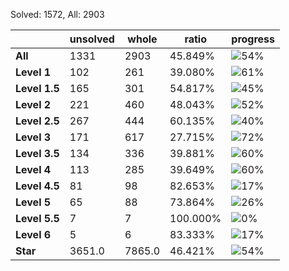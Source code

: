 Solved: 1572, All: 2903

| |unsolved|whole|ratio|progress|
|----|----|----|----|----|
|**All**| 1331 | 2903 | 45.849%| ![54%](https://progress-bar.dev/54?title=All) |
|**Level 1**| 102 | 261 | 39.080%| ![61%](https://progress-bar.dev/61?title=Level+1++)|
|**Level 1.5**| 165 | 301 | 54.817%| ![45%](https://progress-bar.dev/45?title=Level+1.5)|
|**Level 2**| 221 | 460 | 48.043%| ![52%](https://progress-bar.dev/52?title=Level+2++)|
|**Level 2.5**| 267 | 444 | 60.135%| ![40%](https://progress-bar.dev/40?title=Level+2.5)|
|**Level 3**| 171 | 617 | 27.715%| ![72%](https://progress-bar.dev/72?title=Level+3++)|
|**Level 3.5**| 134 | 336 | 39.881%| ![60%](https://progress-bar.dev/60?title=Level+3.5)|
|**Level 4**| 113 | 285 | 39.649%| ![60%](https://progress-bar.dev/60?title=Level+4++)|
|**Level 4.5**| 81 | 98 | 82.653%| ![17%](https://progress-bar.dev/17?title=Level+4.5)|
|**Level 5**| 65 | 88 | 73.864%| ![26%](https://progress-bar.dev/26?title=Level+5++)|
|**Level 5.5**| 7 | 7 | 100.000%| ![0%](https://progress-bar.dev/0?title=Level+5.5)|
|**Level 6**| 5 | 6 | 83.333%| ![17%](https://progress-bar.dev/17?title=Level+6++)|
|**Star**|3651.0 | 7865.0 |46.421%| ![54%](https://progress-bar.dev/54?title=Star) |
